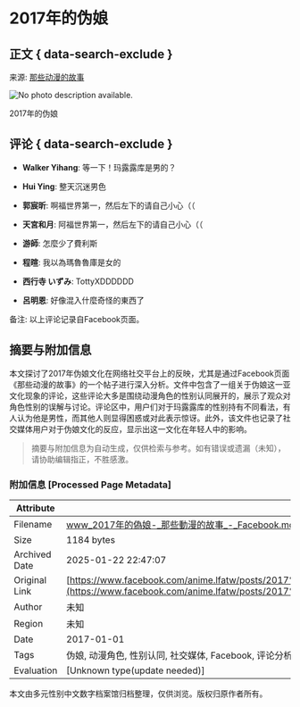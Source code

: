 # 2017年的伪娘

## 正文 { data-search-exclude }


来源: [那些动漫的故事](https://www.facebook.com/anime.lfatw/posts/2017%25E5%25B9%25B4%25E7%259A%2584%25E5%2581%25BD%25E5%25A8%2598%2F392229671195618%2F)

![No photo description available.](https://scontent-sjc3-1.xx.fbcdn.net/v/t39.30808-6/459052535_2094413094310592_3940638067915413963_n.jpg?stp=dst-jpg_p526x296_tt6&_nc_cat=100&ccb=1-7&_nc_sid=833d8c&_nc_ohc=D2UAT3THEQ8Q7kNvgE5xR3D&_nc_zt=23&_nc_ht=scontent-sjc3-1.xx&_nc_gid=AeRMhg5HHOU7UZN9GveXkiy&oh=00_AYDyfBVMD7a2w6iqo2c8n6e7N3dlTTFRCHtQEXATE7nFrQ&oe=678C3E66)

2017年的伪娘

## 评论 { data-search-exclude }

- **Walker Yihang**: 等一下！玛露露库是男的？
  
- **Hui Ying**: 整天沉迷男色

- **郭宸昕**: 啊福世界第一，然后左下的请自己小心（（

- **天宮和月**: 阿福世界第一，然后左下的请自己小心（（

- **游師**: 怎麼少了費利斯

- **程暄**: 我以為瑪魯魯庫是女的

- **西行寺 いずみ**: TottyXDDDDDD

- **呂明恩**: 好像混入什麼奇怪的東西了

备注: 以上评论记录自Facebook页面。
<!-- tcd_original_link https://www.facebook.com/anime.lfatw/posts/2017%E5%B9%B4%E7%9A%84%E5%81%BD%E5%A8%98/392229671195618/ -->


## 摘要与附加信息

<!-- tcd_abstract -->
本文探讨了2017年伪娘文化在网络社交平台上的反映，尤其是通过Facebook页面《那些动漫的故事》的一个帖子进行深入分析。文件中包含了一组关于伪娘这一亚文化现象的评论，这些评论大多是围绕动漫角色的性别认同展开的，展示了观众对角色性别的误解与讨论。评论区中，用户们对于玛露露库的性别持有不同看法，有人认为他是男性，而其他人则显得困惑或对此表示惊讶。此外，该文件也记录了社交媒体用户对于伪娘文化的反应，显示出这一文化在年轻人中的影响。
<!-- tcd_abstract_end -->

> 摘要与附加信息为自动生成，仅供检索与参考。如有错误或遗漏（未知），请协助编辑指正，不胜感激。

### 附加信息 [Processed Page Metadata]

| Attribute       | Value                                  |
|-----------------|----------------------------------------|
| Filename        | www_2017年的偽娘-_那些動漫的故事_-_Facebook.md                             |
| Size            | 1184 bytes                           |
| Archived Date   | 2025-01-22 22:47:07                             |
| Original Link   | [https://www.facebook.com/anime.lfatw/posts/2017%E5%B9%B4%E7%9A%84%E5%81%BD%E5%A8%98/392229671195618/](https://www.facebook.com/anime.lfatw/posts/2017%E5%B9%B4%E7%9A%84%E5%81%BD%E5%A8%98/392229671195618/)                       |
| Author          | 未知                               |
| Region          | 未知                               |
| Date            | 2017-01-01                                 |
| Tags            | 伪娘, 动漫角色, 性别认同, 社交媒体, Facebook, 评论分析, 年轻人的文化, 亚文化现象, 网络交流, 性别多元性                                 |
| Evaluation            | [Unknown type(update needed)]                                 |
<!-- tcd_table_end -->

本文由多元性别中文数字档案馆归档整理，仅供浏览。版权归原作者所有。
